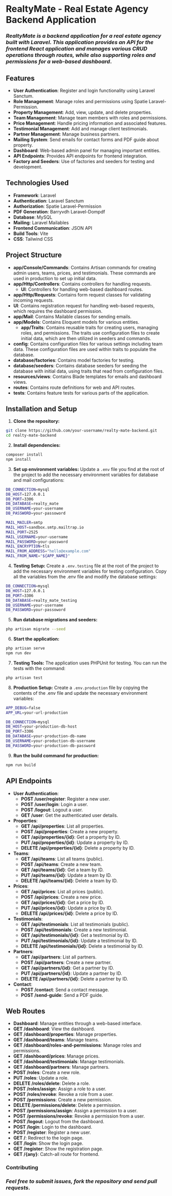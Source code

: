 # RealtyMate - Real Estate Agency Backend Application

### *RealtyMate is a backend application for a real estate agency built with Laravel. This application provides an API for the frontend React application and manages various CRUD operations through routes, while also supporting roles and permissions for a web-based dashboard*.

## Features

- **User Authentication**: Register and login functionality using Laravel Sanctum.
- **Role Management**: Manage roles and permissions using Spatie Laravel-Permission.
- **Property Management**: Add, view, update, and delete properties.
- **Team Management**: Manage team members with roles and permissions.
- **Price Management**: Handle pricing information and associated features.
- **Testimonial Management**: Add and manage client testimonials.
- **Partner Management**: Manage business partners.
- **Mailing System**: Send emails for contact forms and PDF guide about property.
- **Dashboard**: Web-based admin panel for managing important entities.
- **API Endpoints**: Provides API endpoints for frontend integration.
- **Factory and Seeders**: Use of factories and seeders for testing and development.

## Technologies Used

- **Framework**: Laravel
- **Authentication**: Laravel Sanctum
- **Authorization**: Spatie Laravel-Permission
- **PDF Generation**: Barryvdh Laravel-Dompdf
- **Database**: MySQL
- **Mailing**: Laravel Mailables
- **Frontend Communication**: JSON API
- **Build Tools**: Vite
- **CSS**: Tailwind CSS

## Project Structure

- **app/Console/Commands**: Contains Artisan commands for creating admin users, teams, prices, and testimonials. 
    These commands are used in production to set up initial data.
- **app/Http/Controllers**: Contains controllers for handling requests.
  - **UI**: Controllers for handling web-based dashboard routes.
- **app/Http/Requests**: Contains form request classes for validating incoming requests.
- **UI**: Contains registration request for handling web-based requests, which requires the dashboard permission.
- **app/Mail**: Contains Mailable classes for sending emails.
- **app/Models**: Contains Eloquent models for various entities.
  - **app/Traits**: Contains reusable traits for creating users, managing roles, and permissions. 
    The traits use configuration files to create initial data, which are then utilized in seeders and commands.
- **config**: Contains configuration files for various settings including team data. 
    These configuration files are used within traits to populate the database.
- **database/factories**: Contains model factories for testing.
- **database/seeders**: Contains database seeders for seeding the database with initial data, using traits that read from configuration files.
- **resources/views**: Contains Blade templates for emails and dashboard views.
- **routes**: Contains route definitions for web and API routes.
- **tests**: Contains feature tests for various parts of the application.

## Installation and Setup

1.	**Clone the repository:**
```bash
git clone https://github.com/your-username/realty-mate-backend.git
cd realty-mate-backend
```

2. **Install dependencies:**
```bash
composer install
npm install
```

3. **Set up environment variables:**
   Update a `.env` file you find at the root of the project to add the necessary environment variables  for database and mail configurations:
```bash
DB_CONNECTION=mysql
DB_HOST=127.0.0.1
DB_PORT=3306
DB_DATABASE=realty_mate
DB_USERNAME=your-username
DB_PASSWORD=your-passoword

MAIL_MAILER=smtp
MAIL_HOST=sandbox.smtp.mailtrap.io
MAIL_PORT=2525
MAIL_USERNAME=your-username
MAIL_PASSWORD=your-password
MAIL_ENCRYPTION=tls
MAIL_FROM_ADDRESS="hello@example.com"
MAIL_FROM_NAME="${APP_NAME}"
```

4. **Testing Setup:**
   Create a `.env.testing` file at the root of the project to add the necessary environment variables for testing configuration.
   Copy all the variables from the .env file and modify the database settings:
```bash
DB_CONNECTION=mysql
DB_HOST=127.0.0.1
DB_PORT=3306
DB_DATABASE=realty_mate_testing
DB_USERNAME=your-username
DB_PASSWORD=your-passoword
```

5. **Run database migrations and seeders:**
```bash
php artisan migrate --seed
```

6. **Start the application:**
```bash
php artisan serve
npm run dev
```

7. **Testing Tools:**
   The application uses PHPUnit for testing. You can run the tests with the command:
```bash
php artisan test
```

8. **Production Setup:**
   Create a `.env.production` file by copying the contents of the .env file and update the necessary environment variables:
```bash
APP_DEBUG=false
APP_URL=your-url-production

DB_CONNECTION=mysql
DB_HOST=your-production-db-host
DB_PORT=3306
DB_DATABASE=your-production-db-name
DB_USERNAME=your-production-db-username
DB_PASSWORD=your-production-db-password
```

9. **Run the build command for production:**
```bash
npm run build
```

## API Endpoints

- **User Authentication**:
  - **POST /user/register**: Register a new user.
  - **POST /user/login**: Login a user.
  - **POST /logout**: Logout a user.
  - **GET /user**: Get the authenticated user details.
- **Properties**:
  - **GET /api/properties**: List all properties.
  - **POST /api/properties**: Create a new property.
  - **GET /api/properties/{id}**: Get a property by ID.
  - **PUT /api/properties/{id}**: Update a property by ID.
  - **DELETE /api/properties/{id}**: Delete a property by ID.
- **Teams**:
  - **GET /api/teams**: List all teams (public).
  - **POST /api/teams**: Create a new team.
  - **GET /api/teams/{id}**: Get a team by ID.
  - **PUT /api/teams/{id}**: Update a team by ID.
  - **DELETE /api/teams/{id}**: Delete a team by ID.
- **Prices**:
  - **GET /api/prices**: List all prices (public).
  - **POST /api/prices**: Create a new price.
  - **GET /api/prices/{id}**: Get a price by ID.
  - **PUT /api/prices/{id}**: Update a price by ID.
  - **DELETE /api/prices/{id}**: Delete a price by ID.
- **Testimonials**:
  - **GET /api/testimonials**: List all testimonials (public).
  - **POST /api/testimonials**: Create a new testimonial.
  - **GET /api/testimonials/{id}**: Get a testimonial by ID.
  - **PUT /api/testimonials/{id}**: Update a testimonial by ID.
  - **DELETE /api/testimonials/{id}**: Delete a testimonial by ID.
- **Partners**:
  - **GET /api/partners**: List all partners.
  - **POST /api/partners**: Create a new partner.
  - **GET /api/partners/{id}**: Get a partner by ID.
  - **PUT /api/partners/{id}**: Update a partner by ID.
  - **DELETE /api/partners/{id}**: Delete a partner by ID.
- **Contact**:
  - **POST /contact**: Send a contact message.
  - **POST /send-guide**: Send a PDF guide.

## Web Routes

- **Dashboard**: Manage entities through a web-based interface.
- **GET /dashboard**: View the dashboard.
- **GET /dashboard/properties**: Manage properties.
- **GET /dashboard/teams**: Manage teams.
- **GET /dashboard/roles-and-permissions**: Manage roles and permissions.
- **GET /dashboard/prices**: Manage prices.
- **GET /dashboard/testimonials**: Manage testimonials.
- **GET /dashboard/partners**: Manage partners.
- **POST /roles**: Create a new role.
- **PUT /roles**: Update a role.
- **DELETE /roles/delete**: Delete a role.
- **POST /roles/assign**: Assign a role to a user.
- **POST /roles/revoke**: Revoke a role from a user.
- **POST /permissions**: Create a new permission.
- **DELETE /permissions/delete**: Delete a permission.
- **POST /permissions/assign**: Assign a permission to a user.
- **POST /permissions/revoke**: Revoke a permission from a user.
- **POST /logout**: Logout from the dashboard.
- **POST /login**: Login to the dashboard.
- **POST /register**: Register a new user.
- **GET /**: Redirect to the login page.
- **GET /login**: Show the login page.
- **GET /register**: Show the registration page.
- **GET /{any}**: Catch-all route for frontend.

### Contributing

### *Feel free to submit issues, fork the repository and send pull requests*.
